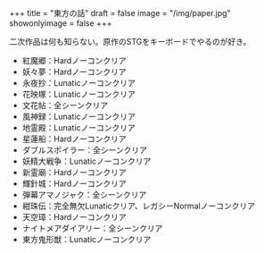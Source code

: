 +++
title = "東方の話"
draft = false
image = "/img/paper.jpg"
showonlyimage = false
+++

二次作品は何も知らない。原作のSTGをキーボードでやるのが好き。
<!--more-->

* 紅魔郷：Hardノーコンクリア
* 妖々夢：Hardノーコンクリア
* 永夜抄：Lunaticノーコンクリア
* 花映塚：Lunaticノーコンクリア
* 文花帖：全シーンクリア
* 風神録：Lunaticノーコンクリア
* 地霊殿：Lunaticノーコンクリア
* 星蓮船：Hardノーコンクリア
* ダブルスポイラー：全シーンクリア
* 妖精大戦争：Lunaticノーコンクリア
* 新霊廟：Hardノーコンクリア
* 輝針城：Hardノーコンクリア
* 弾幕アマノジャク：全シーンクリア
* 紺珠伝：完全無欠Lunaticクリア、レガシーNormalノーコンクリア
* 天空璋：Hardノーコンクリア
* ナイトメアダイアリー：全シーンクリア
* 東方鬼形獣：Lunaticノーコンクリア

